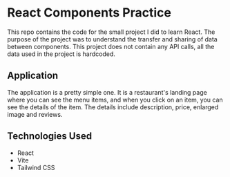 # React Components Practice

This repo contains the code for the small project I did to learn React. The purpose of the project was to understand the transfer and sharing of data between components. This project does not contain any API calls, all the data used in the project is hardcoded.

## Application

The application is a pretty simple one. It is a restaurant's landing page where you can see the menu items, and when you click on an item, you can see the details of the item. The details include description, price, enlarged image and reviews.

## Technologies Used

- React
- Vite
- Tailwind CSS
